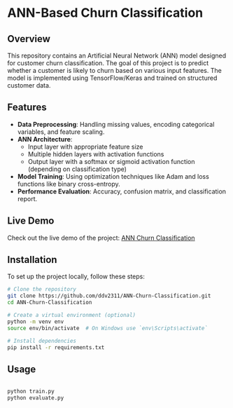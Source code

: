 # ANN-Based Churn Classification

## Overview
This repository contains an Artificial Neural Network (ANN) model designed for customer churn classification. The goal of this project is to predict whether a customer is likely to churn based on various input features. The model is implemented using TensorFlow/Keras and trained on structured customer data.

## Features
- **Data Preprocessing**: Handling missing values, encoding categorical variables, and feature scaling.
- **ANN Architecture**:
  - Input layer with appropriate feature size
  - Multiple hidden layers with activation functions
  - Output layer with a softmax or sigmoid activation function (depending on classification type)
- **Model Training**: Using optimization techniques like Adam and loss functions like binary cross-entropy.
- **Performance Evaluation**: Accuracy, confusion matrix, and classification report.

## Live Demo
Check out the live demo of the project: [ANN Churn Classification](https://ann-churn-classification-ddv23.streamlit.app/)

## Installation
To set up the project locally, follow these steps:

```bash
# Clone the repository
git clone https://github.com/ddv2311/ANN-Churn-Classification.git
cd ANN-Churn-Classification

# Create a virtual environment (optional)
python -m venv env
source env/bin/activate  # On Windows use `env\Scripts\activate`

# Install dependencies
pip install -r requirements.txt
```
## Usage

```bash

python train.py
python evaluate.py

